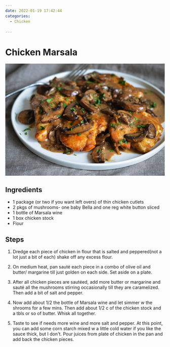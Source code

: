 ```yaml
---
date: 2022-01-19 17:42:44
categories:
  - Chicken
  
---
```


# Chicken Marsala
![chickenmarsala.jpg](../../images/chickenmarsala.jpg)


## Ingredients
* 1 package (or two if you want left overs) of thin chicken cutlets
* 2 pkgs of mushrooms- one baby Bella and one reg white button sliced
* 1 bottle of Marsala wine
* 1 box chicken stock
* Flour


## Steps
1. Dredge each piece of chicken in flour that is salted and peppered(not a lot just a bit of each) shake off any excess flour. 

2. On medium heat, pan sauté each piece in a combo of olive oil and butter/ margarine till just golden on each side. Set aside on a plate.

3. After all chicken pieces are sautéed, add more butter or margarine and sauté all the mushrooms stirring occasionally till they are caramelized. Then add a bit of salt and pepper.

4. Now add about 1/2 the bottle of Marsala wine and let simmer w the shrooms for a few mins. Then add about 1/2 c of the chicken stock and a tbls or  so of butter. Whisk all together. 

5. Taste to see if needs more wine and more salt and pepper. At this point, you can add some corn starch mixed w a little cold water if you like the sauce thick, but I don't. Pour juices from plate of chicken in the pan and add back the chicken pieces.

